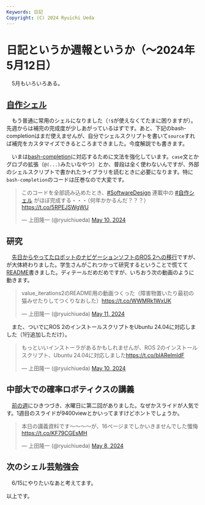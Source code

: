 ```yaml
---
Keywords: 日記
Copyright: (C) 2024 Ryuichi Ueda
---
```


# 日記というか週報というか（〜2024年5月12日）

　5月もいろいろある。

## [自作シェル](/?page=rusty_bash)

　もう普通に常用のシェルになりました（`!$`が使えなくてたまに困りますが）。先週からは補完の完成度が少しあがっているはずです。あと、下記のbash-completionはまだ使えませんが、自分でシェルスクリプトを書いて`source`すれば補完をカスタマイズできるところまできました。今度解説でも書きます。

　いまは[bash-completion](https://blog.cybozu.io/entry/2016/09/26/080000)に対応するために文法を強化しています。`case`文とかグロブの拡張（`@(...)`みたいなやつ）とか、普段は全く使わないんですが、外部のシェルスクリプトで書かれたライブラリを読むときに必要になります。特に`bash-completion`のコードは圧巻なので大変です。

<blockquote class="twitter-tweet"><p lang="ja" dir="ltr">このコードを全部読み込めたとき、<a href="https://twitter.com/hashtag/SoftwareDesign?src=hash&amp;ref_src=twsrc%5Etfw">#SoftwareDesign</a> 連載中の <a href="https://twitter.com/hashtag/%E8%87%AA%E4%BD%9C%E3%82%B7%E3%82%A7%E3%83%AB?src=hash&amp;ref_src=twsrc%5Etfw">#自作シェル</a> がほぼ完成する・・・（何年かかるんだ？？？）<a href="https://t.co/5RPEJSWgWU">https://t.co/5RPEJSWgWU</a></p>&mdash; 上田隆一 (@ryuichiueda) <a href="https://twitter.com/ryuichiueda/status/1788801748276035725?ref_src=twsrc%5Etfw">May 10, 2024</a></blockquote> <script async src="https://platform.twitter.com/widgets.js" charset="utf-8"></script>

## 研究

　[先日からやってたロボットのナビゲーションソフトのROS 2への移行](https://b.ueda.tech/?post=20240502#%E4%BE%A1%E5%80%A4%E5%8F%8D%E5%BE%A9%E3%83%91%E3%83%83%E3%82%B1%E3%83%BC%E3%82%B8%E3%82%92ros-1%E3%81%8B%E3%82%89ros-2%E3%81%B8%E7%A7%BB%E8%A1%8C%E4%B8%AD)ですが、が大体終わりました。学生さんがこれつかって研究するということで慌てて[README](https://github.com/ryuichiueda/value_iteration2/blob/main/README.md)書きました。ディテールだめだめですが、いちおう次の動画のように動きます。

<blockquote class="twitter-tweet"><p lang="ja" dir="ltr">value_iterations2のREADME用の動画つくった（障害物置いたり最初の猫みせたりしてつくりなおした）<a href="https://t.co/WWMRk1WxUK">https://t.co/WWMRk1WxUK</a></p>&mdash; 上田隆一 (@ryuichiueda) <a href="https://twitter.com/ryuichiueda/status/1789111593412034858?ref_src=twsrc%5Etfw">May 11, 2024</a></blockquote> <script async src="https://platform.twitter.com/widgets.js" charset="utf-8"></script>

　また、ついでにROS 2のインストールスクリプトをUbuntu 24.04に対応しました（1行追加しただけ）。

<blockquote class="twitter-tweet"><p lang="ja" dir="ltr">もっといいインストーラがあるかもしれませんが、ROS 2のインストールスクリプト、Ubuntu 24.04に対応しました<a href="https://t.co/bIAReImldF">https://t.co/bIAReImldF</a></p>&mdash; 上田隆一 (@ryuichiueda) <a href="https://twitter.com/ryuichiueda/status/1788809885729304952?ref_src=twsrc%5Etfw">May 10, 2024</a></blockquote> <script async src="https://platform.twitter.com/widgets.js" charset="utf-8"></script>

## 中部大での確率ロボティクスの講義

　[前の週](https://github.com/ryuichiueda/value_iteration2/blob/main/README.md)にひきつづき、水曜日に第二回がありました。なぜかスライドが人気です。1週目のスライドが9400viewとかいってますけどホントでしょうか。

<blockquote class="twitter-tweet"><p lang="ja" dir="ltr">本日の講義資料です～～～～が、16ページまでしかいきませんでした懺悔 <a href="https://t.co/KF79CGEsMH">https://t.co/KF79CGEsMH</a></p>&mdash; 上田隆一 (@ryuichiueda) <a href="https://twitter.com/ryuichiueda/status/1788104263660630105?ref_src=twsrc%5Etfw">May 8, 2024</a></blockquote> <script async src="https://platform.twitter.com/widgets.js" charset="utf-8"></script>

## 次のシェル芸勉強会

　6/15にやりたいなあと考えてます。


以上です。


